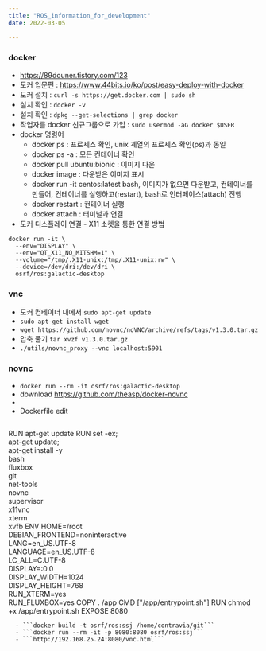 ```yaml
---
title: "ROS_information_for_development"
date: 2022-03-05

---
```


### docker
  - https://89douner.tistory.com/123
  - 도커 입문편 : https://www.44bits.io/ko/post/easy-deploy-with-docker
  - 도커 설치 : ```curl -s https://get.docker.com | sudo sh```
  - 설치 확인 : ```docker -v```
  - 설치 확인 : ```dpkg --get-selections | grep docker```
  - 작업자를 docker 신규그룹으로 가입 : ```sudo usermod -aG docker $USER```
  - docker 명령어
    - docker ps : 프로세스 확인, unix 계열의 프로세스 확인(ps)과 동일
    - docker ps -a : 모든 컨테이너 확인
    - docker pull ubuntu:bionic : 이미지 다운
    - docker image : 다운받은 이미지 표시
    - docker run -it centos:latest bash, 이미지가 없으면 다운받고, 컨테이너를 만들어, 컨테이너를 실행하고(restart), bash로 인터페이스(attach) 진행
    - docker restart <CONTAINER ID> : 컨테이너 실행
    - docker attach <CONTAINER ID> : 터미널과 연결
  - 도커 디스플레이 연결 - X11 소켓을 통한 연결 방법
  ```
  docker run -it \
    --env="DISPLAY" \
    --env="QT_X11_NO_MITSHM=1" \
    --volume="/tmp/.X11-unix:/tmp/.X11-unix:rw" \
    --device=/dev/dri:/dev/dri \
    osrf/ros:galactic-desktop
  ```

### vnc
  - 도커 컨테이너 내에서 ```sudo apt-get update```
  - ```sudo apt-get install wget```
  - ```wget https://github.com/novnc/noVNC/archive/refs/tags/v1.3.0.tar.gz```
  - 압축 풀기 ```tar xvzf v1.3.0.tar.gz```
  - ```./utils/novnc_proxy --vnc localhost:5901```
  
### novnc
  - ```docker run --rm -it osrf/ros:galactic-desktop```
  - download https://github.com/theasp/docker-novnc
  - 
  - Dockerfile edit
    ```FROM osrf/ros:galactic-desktop
RUN apt-get update
RUN set -ex; \
    apt-get update; \
    apt-get install -y \
      bash \
      fluxbox \
      git \
      net-tools \
      novnc \
      supervisor \
      x11vnc \
      xterm \
      xvfb
ENV HOME=/root \
    DEBIAN_FRONTEND=noninteractive \
    LANG=en_US.UTF-8 \
    LANGUAGE=en_US.UTF-8 \
    LC_ALL=C.UTF-8 \
    DISPLAY=:0.0 \
    DISPLAY_WIDTH=1024 \
    DISPLAY_HEIGHT=768 \
    RUN_XTERM=yes \
    RUN_FLUXBOX=yes
COPY . /app
CMD ["/app/entrypoint.sh"]
RUN chmod +x /app/entrypoint.sh
EXPOSE 8080
```
  - ```docker build -t osrf/ros:ssj /home/contravia/git```
  - ```docker run --rm -it -p 8080:8080 osrf/ros:ssj```
  - ```http://192.168.25.24:8080/vnc.html```
  
  
  
